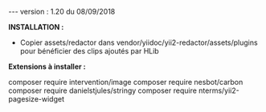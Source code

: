 --- version : 1.20 du 08/09/2018

**INSTALLATION :**
- Copier assets/redactor dans vendor/yiidoc/yii2-redactor/assets/plugins pour bénéficier des clips ajoutés par HLib


**Extensions à installer :**

composer require intervention/image 
composer require nesbot/carbon
composer require danielstjules/stringy
composer require nterms/yii2-pagesize-widget